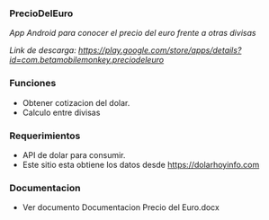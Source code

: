 ### PrecioDelEuro ###
 
_App Android para conocer el precio del euro frente a otras divisas_
 
_Link de descarga: https://play.google.com/store/apps/details?id=com.betamobilemonkey.preciodeleuro_

### Funciones ###

* Obtener cotizacion del dolar.
* Calculo entre divisas

### Requerimientos ###

* API de dolar para consumir.
* Este sitio esta obtiene los datos desde https://dolarhoyinfo.com
  
### Documentacion ###  

* Ver documento Documentacion Precio del Euro.docx

